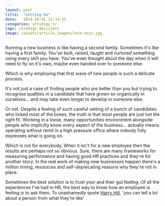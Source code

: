 ```yaml
---
layout: post
title:  "Letting Go"
date:   2014-10-01 15:34:25
categories: strategy hr
tags: strategy decisions 
image: /assets/article_images/loch-ness.jpg
---
```

Running a new business is like having a second family. Sometimes it's like having a first family. You've built, raised, taught and nurtured something using every skill you have. You've even thought about the day when it will need to fly on it's own, maybe even handed over to someone else.

Which is why employing that first wave of new people is such a delicate process. 

It's not just a case of finding people who are better than you but trying to recognise qualities in a candidate that have grown so organically in ourselves... and may take even longer to develop in someone else.

Or not. Despite a feeling of such careful vetting of a bunch of candidates who ticked most of the boxes, the truth is that most people are just not the right fit. Working in a loose, many-opportunities environment alongside people who implicitly know every aspect of the business... actually means operating without remit in a high pressure office where nobody fully expresses what is going on.

Which is not for everybody. When it isn't for a new employee then the results are perhaps not so obvious. Sure, there are many frameworks for measuring performance and having good HR practices and they're for another story. In the real work of making new businesses happen there's a million timing, resources and self-deprecating reasons why they're not in place.

Sometimes the best solution is to trust your and their gut feeling. Of all the experiences I've had in HR, the best way to know how an employee is feeling is to ask them. To unashamedly quote <a href="http://www.guardian.co.uk/tv-and-radio/harry-hill">Harry Hill</a>, 'you can tell a lot about a person from what they're like'